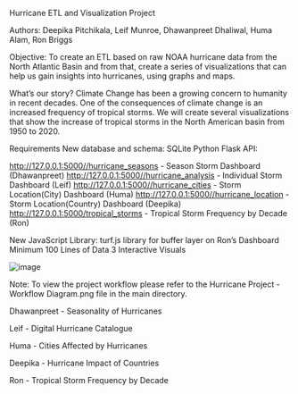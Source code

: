 Hurricane ETL and Visualization Project

Authors: Deepika Pitchikala, Leif Munroe, Dhawanpreet Dhaliwal, Huma Alam, Ron Briggs

Objective: To create an ETL based on raw NOAA hurricane data from the North Atlantic Basin and from that, create a series of visualizations that can help us gain insights into hurricanes, using graphs and maps.

What’s our story?
Climate Change has been a growing concern to humanity in recent decades.  One of the consequences of climate change is an increased frequency of tropical storms.  We will create several visualizations that show the increase of tropical storms in the North American basin from 1950 to 2020.

Requirements
New database and schema: SQLite
Python Flask API:

   http://127.0.0.1:5000//hurricane_seasons - Season Storm Dashboard (Dhawanpreet)
    http://127.0.0.1:5000//hurricane_analysis - Individual Storm Dashboard (Leif)
    http://127.0.0.1:5000//hurricane_cities - Storm Location(City) Dashboard (Huma)
    http://127.0.0.1:5000//hurricane_location - Storm Location(Country) Dashboard (Deepika)
    http://127.0.0.1:5000/tropical_storms - Tropical Storm Frequency by Decade (Ron)
 

New JavaScript Library: turf.js library for buffer layer on Ron’s Dashboard
Minimum 100 Lines of Data
3 Interactive Visuals



![image](https://github.com/rkb81/Hurricane-Project-3/assets/130116747/bca4a8d3-69d9-4842-8396-26d6c7df4fbd)



Note: To view the project workflow please refer to the Hurricane Project - Workflow Diagram.png file in the main directory.

Dhawanpreet - Seasonality of Hurricanes


Leif - Digital Hurricane Catalogue


Huma - Cities Affected by Hurricanes


Deepika - Hurricane Impact of Countries


Ron - Tropical Storm Frequency by Decade

